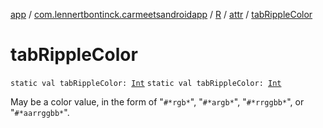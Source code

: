 [app](../../../index.md) / [com.lennertbontinck.carmeetsandroidapp](../../index.md) / [R](../index.md) / [attr](index.md) / [tabRippleColor](./tab-ripple-color.md)

# tabRippleColor

`static val tabRippleColor: `[`Int`](https://kotlinlang.org/api/latest/jvm/stdlib/kotlin/-int/index.html)
`static val tabRippleColor: `[`Int`](https://kotlinlang.org/api/latest/jvm/stdlib/kotlin/-int/index.html)

May be a color value, in the form of "`#*rgb*`", "`#*argb*`", "`#*rrggbb*`", or "`#*aarrggbb*`".

